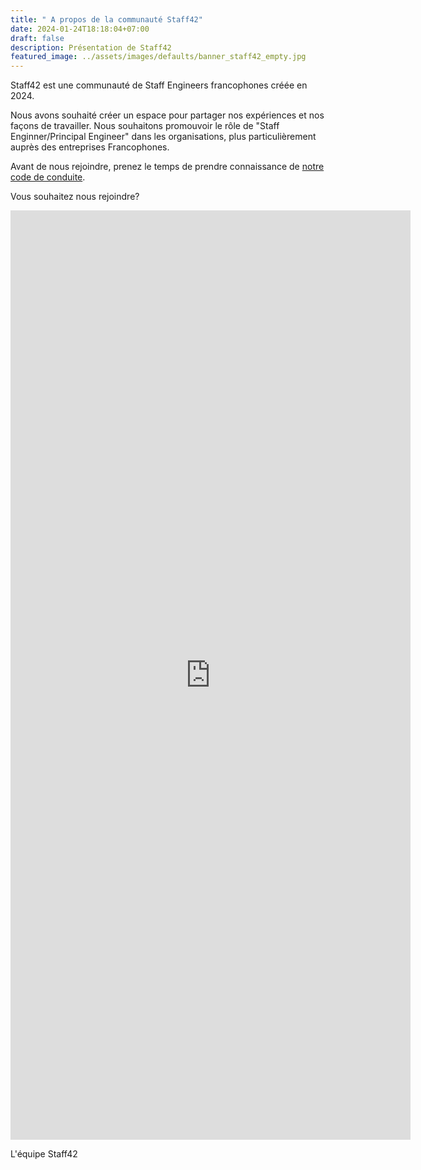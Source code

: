 ```yaml
---
title: " A propos de la communauté Staff42"
date: 2024-01-24T18:18:04+07:00
draft: false
description: Présentation de Staff42
featured_image: ../assets/images/defaults/banner_staff42_empty.jpg
---
```


Staff42 est une communauté de Staff Engineers francophones créée en 2024.

Nous avons souhaité créer un espace pour partager nos expériences et nos façons de travailler. 
Nous souhaitons promouvoir le rôle de "Staff Enginner/Principal Engineer" dans les organisations, plus particulièrement auprès
des entreprises Francophones.

Avant de nous rejoindre, prenez le temps de prendre connaissance de [notre code de conduite](/code_of_conduct).

Vous souhaitez nous rejoindre?

<iframe src="https://docs.google.com/forms/d/e/1FAIpQLSe0fG9-030vT69jLf3-AdFwDVMiOJ03JS2LH8igREl1yjpcBQ/viewform?embedded=true" width="640" height="1487" frameborder="0" marginheight="0" marginwidth="0">Chargement…</iframe>


L'équipe Staff42
